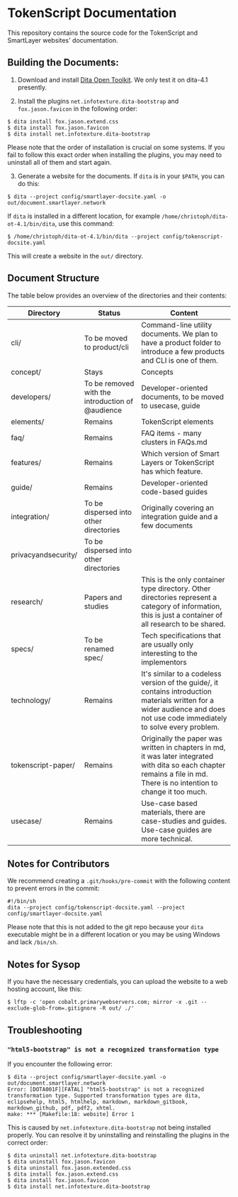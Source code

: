 # TokenScript Documentation

This repository contains the source code for the TokenScript and SmartLayer websites' documentation.

## Building the Documents:

1. Download and install [Dita Open Toolkit](https://www.dita-ot.org). We only test it on dita-4.1 presently.

2. Install the plugins `net.infotexture.dita-bootstrap` and `fox.jason.favicon` in the following order:

````
$ dita install fox.jason.extend.css
$ dita install fox.jason.favicon
$ dita install net.infotexture.dita-bootstrap
````

Please note that the order of installation is crucial on some systems. If you fail to follow this exact order when installing the plugins, you may need to uninstall all of them and start again.

3. Generate a website for the documents. If `dita` is in your `$PATH`, you can do this:

````
$ dita --project config/smartlayer-docsite.yaml -o out/document.smartlayer.network
````

If `dita` is installed in a different location, for example `/home/christoph/dita-ot-4.1/bin/dita`, use this command:

````
$ /home/christoph/dita-ot-4.1/bin/dita --project config/tokenscript-docsite.yaml
````

This will create a website in the `out/` directory.

## Document Structure

The table below provides an overview of the directories and their contents:

| Directory            | Status | Content |
|----------------------|--------|---------|
| cli/                 | To be moved to product/cli | Command-line utility documents. We plan to have a product folder to introduce a few products and CLI is one of them. |
| concept/             | Stays | Concepts |
| developers/          | To be removed with the introduction of @audience | Developer-oriented documents, to be moved to usecase, guide |
| elements/            | Remains | TokenScript elements |
| faq/                 | Remains | FAQ items - many clusters in FAQs.md |
| features/            | Remains | Which version of Smart Layers or TokenScript has which feature. |
| guide/               | Remains | Developer-oriented code-based guides |
| integration/         | To be dispersed into other directories | Originally covering an integration guide and a few documents |
| privacyandsecurity/  | To be dispersed into other directories |      |
| research/            | Papers and studies | This is the only container type directory. Other directories represent a category of information, this is just a container of all research to be shared. |
| specs/               | To be renamed spec/ | Tech specifications that are usually only interesting to the implementors |
| technology/          | Remains | It's similar to a codeless version of the guide/, it contains introduction materials written for a wider audience and does not use code immediately to solve every problem. |
| tokenscript-paper/   | Remains | Originally the paper was written in chapters in md, it was later integrated with dita so each chapter remains a file in md. There is no intention to change it too much. |
| usecase/             | Remains | Use-case based materials, there are case-studies and guides. Use-case guides are more technical. |

## Notes for Contributors

We recommend creating a `.git/hooks/pre-commit` with the following content to prevent errors in the commit:

```
#!/bin/sh
dita --project config/tokenscript-docsite.yaml --project config/smartlayer-docsite.yaml
```
Please note that this is not added to the git repo because your `dita` executable might be in a different location or you may be using Windows and lack `/bin/sh`.

## Notes for Sysop

If you have the necessary credentials, you can upload the website to a web hosting account, like this:

````
$ lftp -c 'open cobalt.primarywebservers.com; mirror -x .git --exclude-glob-from=.gitignore -R out/ ./'
````

## Troubleshooting

### `"html5-bootstrap" is not a recognized transformation type`

If you encounter the following error:

````
$ dita --project config/smartlayer-docsite.yaml -o out/document.smartlayer.network
Error: [DOTA001F][FATAL] "html5-bootstrap" is not a recognized transformation type. Supported transformation types are dita, eclipsehelp, html5, htmlhelp, markdown, markdown_gitbook, markdown_github, pdf, pdf2, xhtml.
make: *** [Makefile:18: website] Error 1
````

This is caused by `net.infotexture.dita-bootstrap` not being installed properly. You can resolve it by uninstalling and reinstalling the plugins in the correct order:

````
$ dita uninstall net.infotexture.dita-bootstrap
$ dita uninstall fox.jason.favicon
$ dita uninstall fox.jason.extended.css
$ dita install fox.jason.extend.css
$ dita install fox.jason.favicon
$ dita install net.infotexture.dita-bootstrap
````
